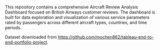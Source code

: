 
This repository contains a comprehensive Aircraft Review Analysis Dashboard focused on British Airways customer reviews. The dashboard is built for data exploration and visualization of various service parameters rated by passengers across different aircraft types, countries, and time periods.

Dataset downloaded from https://github.com/mochen862/tableau-end-to-end-portfolio-project.




